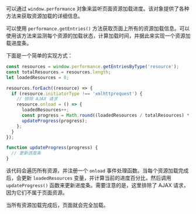 可以通过 `window.performance` 对象来监听页面资源加载进度。该对象提供了各种方法来获取资源加载的详细信息。

可以使用 `performance.getEntries()` 方法获取页面上所有的资源加载信息。可以使用该方法来监测每个资源的加载状态，计算加载时间，并据此来实现一个资源加载进度条。

下面是一个简单的实现方式：

```javascript
const resources = window.performance.getEntriesByType('resource');
const totalResources = resources.length;
let loadedResources = 0;

resources.forEach((resource) => {
  if (resource.initiatorType !== 'xmlhttprequest') {
    // 排除 AJAX 请求
    resource.onload = () => {
      loadedResources++;
      const progress = Math.round((loadedResources / totalResources) * 100);
      updateProgress(progress);
    };
  }
});

function updateProgress(progress) {
  // 更新进度条
}
```

该代码会遍历所有资源，并注册一个 `onload` 事件处理函数。当每个资源加载完成后，会更新 `loadedResources` 变量，并计算当前的进度百分比，然后调用 `updateProgress()` 函数来更新进度条。需要注意的是，这里排除了 AJAX 请求，因为它们不属于页面资源。

当所有资源加载完成后，页面就会完全加载。

